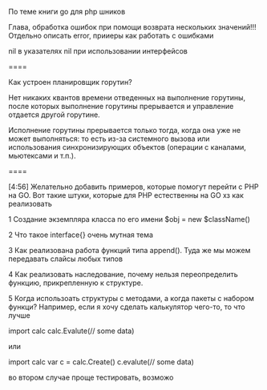 По теме книги go для php шников

Глава, обработка ошибок при помощи возврата нескольких значений!!!
Отдельно описать error, прииеры как работать с ошибками

nil в указателях
nil при использовании интерфейсов

====


Как устроен планировщик горутин?




Нет никаких квантов времени отведенных на выполнение горутины, после которых выполнение горутины прерывается и управление отдается другой горутине.


Исполнение горутины прерывается только тогда, когда она уже не может выполняться: то есть из-за системного вызова или использования синхронизирующих объектов (операции с каналами, мьютексами и т.п.).

====


[4:56]
Желательно добавить примеров, которые помогут перейти с PHP на GO.
Вот такие штуки, которые для PHP естественны на GO хз как реализовать

1 Создание экземпляра класса по его имени
$obj = new $className()

2 Что такое interface{} очень мутная тема

3 Как реализована работа функций типа append(). Туда же мы можем передавать слайсы любых типов

4 Как реализовать наследование, почему нельзя переопределить функцию, прикрепленную к структуре.

5 Когда использоать структуры с методами, а когда пакеты с набором функци?
Например, если я хочу сделать калькулятор чего-то, то что лучше

import calc
calc.Evalute(// some data)

или

import calc
var c = calc.Create()
c.evalute(// some data)

во втором случае проще тестировать, возможо
